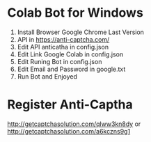 # Colab Bot for Windows

1. Install Browser Google Chrome Last Version
2. API in https://anti-captcha.com/
3. Edit API anticatha in config.json
4. Edit Link Google Colab in config.json
5. Edit Runing Bot in config.json
6. Edit Email and Password in google.txt
7. Run Bot and Enjoyed



# Register Anti-Captha
http://getcaptchasolution.com/qlww3kn8dy
or
http://getcaptchasolution.com/a6kczns9g1
